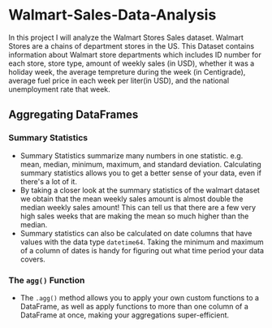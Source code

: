 # Walmart-Sales-Data-Analysis

In this project I will analyze the Walmart Stores Sales dataset. Walmart Stores are a chains of department stores in the US. This Dataset contains information about Walmart store departments which includes ID number for each store, store type, amount of weekly sales (in USD), whether it was a holiday week, the average tempreture during the week (in Centigrade), average fuel price in each week per liter(in USD), and the national unemployment rate that week.

## Aggregating DataFrames

### Summary Statistics

- Summary Statistics summarize many numbers in one statistic. e.g. mean, median, minimum, maximum, and standard deviation. Calculating summary statistics allows you to get a better sense of your data, even if there's a lot of it. 
- By taking a closer look at the summary statistics of the walmart dataset we obtain that the mean weekly sales amount is almost double the median weekly sales amount! This can tell us that there are a few very high sales weeks that are making the mean so much higher than the median.
- Summary statistics can also be calculated on date columns that have values with the data type ```datetime64```. Taking the minimum and maximum of a column of dates is handy for figuring out what time period your data covers.


### The ```agg()``` Function
- The ```.agg()``` method allows you to apply your own custom functions to a DataFrame, as well as apply functions to more than one column of a DataFrame at once, making your aggregations super-efficient.
